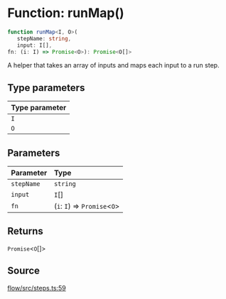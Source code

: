 # Function: runMap()

```ts
function runMap<I, O>(
   stepName: string, 
   input: I[], 
fn: (i: I) => Promise<O>): Promise<O[]>
```

A helper that takes an array of inputs and maps each input to a run step.

## Type parameters

| Type parameter |
| :------ |
| `I` |
| `O` |

## Parameters

| Parameter | Type |
| :------ | :------ |
| `stepName` | `string` |
| `input` | `I`[] |
| `fn` | (`i`: `I`) => `Promise`\<`O`\> |

## Returns

`Promise`\<`O`[]\>

## Source

[flow/src/steps.ts:59](https://github.com/firebase/genkit/blob/9cb10ef63dd6659f1a31ffd2367b7efa8acc10e5/js/flow/src/steps.ts#L59)

